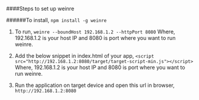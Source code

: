 ####Steps to set up weinre

######To install, 
```npm install -g weinre```

1. To run, 
```weinre --boundHost 192.168.1.2 --httpPort 8080```
Where, 192.168.1.2 is your host IP and 8080 is port where you want to run weinre.

2. Add the below snippet in index.html of your app,
```<script src="http://192.168.1.2:8080/target/target-script-min.js"></script>```
Where, 192.168.1.2 is your host IP and 8080 is port where you want to run weinre.

3. Run the application on target device and open this url in browser, ```http://192.168.1.2:8080```
